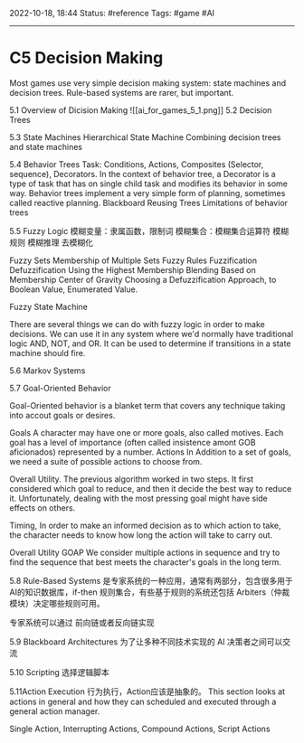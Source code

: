 2022-10-18, 18:44
Status: #reference
Tags: #game #AI

---

# C5 Decision Making

Most games use very simple decision making system: state machines and decision trees. Rule-based systems are rarer, but important.

5.1 Overview of Dicision Making
![[ai_for_games_5_1.png]]
5.2 Decision Trees

5.3 State Machines
Hierarchical State Machine
Combining decision trees and state machines

5.4 Behavior Trees
Task: Conditions, Actions, Composites (Selector, sequence), Decorators.
In the context of behavior tree, a Decorator is a type of task that has on single child task and modifies its behavior in some way.
Behavior trees implement a very simple form of planning, sometimes called reactive planning.
Blackboard
Reusing Trees
Limitations of behavior trees

5.5 Fuzzy Logic
模糊变量：隶属函数，限制词
模糊集合：模糊集合运算符
模糊规则
模糊推理
去模糊化

Fuzzy Sets
Membership of Multiple Sets
Fuzzy Rules
Fuzzification
Defuzzification
    Using the Highest Membership
    Blending Based on Membership
    Center of Gravity
    Choosing a Defuzzification Approach, to Boolean Value, Enumerated Value.

Fuzzy State Machine

There are several things we can do with fuzzy logic in order to make decisions. We can use it in any system where we'd normally have traditional logic AND, NOT, and OR. It can be used to determine if transitions in a state machine should fire.

5.6 Markov Systems

5.7 Goal-Oriented Behavior

Goal-Oriented behavior is a blanket term that covers any technique taking into accout goals or desires.

Goals
    A character may have one or more goals, also called motives. Each goal has a level of importance (often called insistence amont GOB aficionados) represented by a number.
Actions
    In Addition to a set of goals, we need a suite of possible actions to choose from.

Overall Utility. The previous algorithm worked in two steps. It first considered which goal to reduce, and then it decide the best way to reduce it. Unfortunately, dealing with the most pressing goal might have side effects on others.

Timing, In order to make an informed decision as to which action to take, the character needs to know how long the action will take to carry out.

Overall Utility GOAP
We consider multiple actions in sequence and try to find the sequence that best meets the character's goals in the long term.

5.8 Rule-Based Systems
是专家系统的一种应用，通常有两部分，包含很多用于AI的知识数据库，if-then 规则集合，有些基于规则的系统还包括 Arbiters（仲裁模块）决定哪些规则可用。

专家系统可以通过 前向链或者反向链实现

5.9 Blackboard Architectures
为了让多种不同技术实现的 AI 决策者之间可以交流

5.10 Scripting
选择逻辑脚本

5.11Action Execution
行为执行，Action应该是抽象的。
This section looks at actions in general and how they can scheduled and executed through a general action manager.

Single Action, Interrupting Actions, Compound Actions, Script Actions
